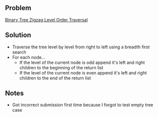 ## Problem

[Binary Tree Zigzag Level Order Traversal](https://leetcode.com/explore/interview/card/top-interview-questions-medium/108/trees-and-graphs/787/)

## Solution

- Traverse the tree level by level from right to left using a breadth first search
- For each node...
  - If the level of the current node is odd append it's left and right children to the beginning of the return list
  - If the level of the current node is even append it's left and right children to the end of the return list
  
## Notes

- Got incorrect submission first time because I forgot to test empty tree case